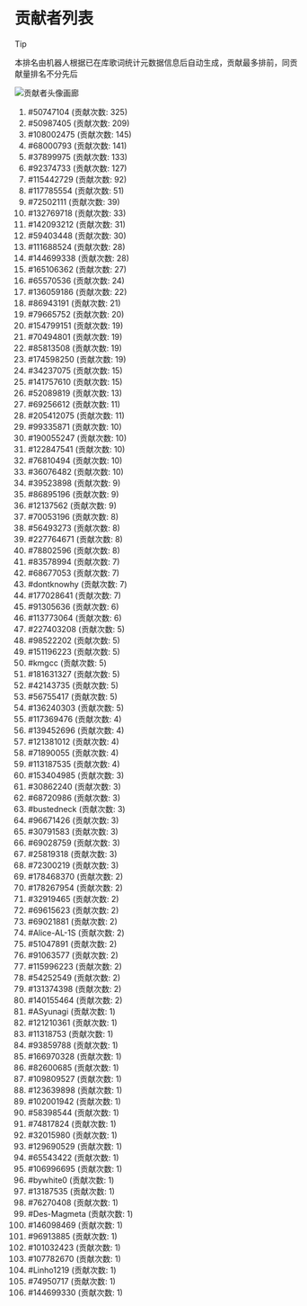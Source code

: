 # 贡献者列表

> [!TIP]
> 本排名由机器人根据已在库歌词统计元数据信息后自动生成，贡献最多排前，同贡献量排名不分先后

![贡献者头像画廊](./CONTRIBUTORS.svg)

1. #50747104 (贡献次数: 325)
2. #50987405 (贡献次数: 209)
3. #108002475 (贡献次数: 145)
4. #68000793 (贡献次数: 141)
5. #37899975 (贡献次数: 133)
6. #92374733 (贡献次数: 127)
7. #115442729 (贡献次数: 92)
8. #117785554 (贡献次数: 51)
9. #72502111 (贡献次数: 39)
10. #132769718 (贡献次数: 33)
11. #142093212 (贡献次数: 31)
12. #59403448 (贡献次数: 30)
13. #111688524 (贡献次数: 28)
14. #144699338 (贡献次数: 28)
15. #165106362 (贡献次数: 27)
16. #65570536 (贡献次数: 24)
17. #136059186 (贡献次数: 22)
18. #86943191 (贡献次数: 21)
19. #79665752 (贡献次数: 20)
20. #154799151 (贡献次数: 19)
21. #70494801 (贡献次数: 19)
22. #85813508 (贡献次数: 19)
23. #174598250 (贡献次数: 19)
24. #34237075 (贡献次数: 15)
25. #141757610 (贡献次数: 15)
26. #52089819 (贡献次数: 13)
27. #69256612 (贡献次数: 11)
28. #205412075 (贡献次数: 11)
29. #99335871 (贡献次数: 10)
30. #190055247 (贡献次数: 10)
31. #122847541 (贡献次数: 10)
32. #76810494 (贡献次数: 10)
33. #36076482 (贡献次数: 10)
34. #39523898 (贡献次数: 9)
35. #86895196 (贡献次数: 9)
36. #12137562 (贡献次数: 9)
37. #70053196 (贡献次数: 8)
38. #56493273 (贡献次数: 8)
39. #227764671 (贡献次数: 8)
40. #78802596 (贡献次数: 8)
41. #83578994 (贡献次数: 7)
42. #68677053 (贡献次数: 7)
43. #dontknowhy (贡献次数: 7)
44. #177028641 (贡献次数: 7)
45. #91305636 (贡献次数: 6)
46. #113773064 (贡献次数: 6)
47. #227403208 (贡献次数: 5)
48. #98522202 (贡献次数: 5)
49. #151196223 (贡献次数: 5)
50. #kmgcc (贡献次数: 5)
51. #181631327 (贡献次数: 5)
52. #42143735 (贡献次数: 5)
53. #56755417 (贡献次数: 5)
54. #136240303 (贡献次数: 5)
55. #117369476 (贡献次数: 4)
56. #139452696 (贡献次数: 4)
57. #121381012 (贡献次数: 4)
58. #71890055 (贡献次数: 4)
59. #113187535 (贡献次数: 4)
60. #153404985 (贡献次数: 3)
61. #30862240 (贡献次数: 3)
62. #68720986 (贡献次数: 3)
63. #bustedneck (贡献次数: 3)
64. #96671426 (贡献次数: 3)
65. #30791583 (贡献次数: 3)
66. #69028759 (贡献次数: 3)
67. #25819318 (贡献次数: 3)
68. #72300219 (贡献次数: 3)
69. #178468370 (贡献次数: 2)
70. #178267954 (贡献次数: 2)
71. #32919465 (贡献次数: 2)
72. #69615623 (贡献次数: 2)
73. #69021881 (贡献次数: 2)
74. #Alice-AL-1S (贡献次数: 2)
75. #51047891 (贡献次数: 2)
76. #91063577 (贡献次数: 2)
77. #115996223 (贡献次数: 2)
78. #54252549 (贡献次数: 2)
79. #131374398 (贡献次数: 2)
80. #140155464 (贡献次数: 2)
81. #ASyunagi (贡献次数: 1)
82. #121210361 (贡献次数: 1)
83. #11318753 (贡献次数: 1)
84. #93859788 (贡献次数: 1)
85. #166970328 (贡献次数: 1)
86. #82600685 (贡献次数: 1)
87. #109809527 (贡献次数: 1)
88. #123639898 (贡献次数: 1)
89. #102001942 (贡献次数: 1)
90. #58398544 (贡献次数: 1)
91. #74817824 (贡献次数: 1)
92. #32015980 (贡献次数: 1)
93. #129690529 (贡献次数: 1)
94. #65543422 (贡献次数: 1)
95. #106996695 (贡献次数: 1)
96. #bywhite0 (贡献次数: 1)
97. #13187535 (贡献次数: 1)
98. #76270408 (贡献次数: 1)
99. #Des-Magmeta (贡献次数: 1)
100. #146098469 (贡献次数: 1)
101. #96913885 (贡献次数: 1)
102. #101032423 (贡献次数: 1)
103. #107782670 (贡献次数: 1)
104. #Linho1219 (贡献次数: 1)
105. #74950717 (贡献次数: 1)
106. #144699330 (贡献次数: 1)
